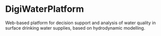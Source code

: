 # DigiWaterPlatform
Web-based platform for decision support and analysis of water quality in surface drinking water supplies, based on hydrodynamic modelling.
